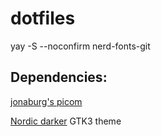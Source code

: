 # dotfiles
yay -S --noconfirm nerd-fonts-git

## Dependencies:
[jonaburg's picom](https://github.com/jonaburg/picom)


[Nordic darker](https://www.gnome-look.org/p/1267246/) GTK3 theme

